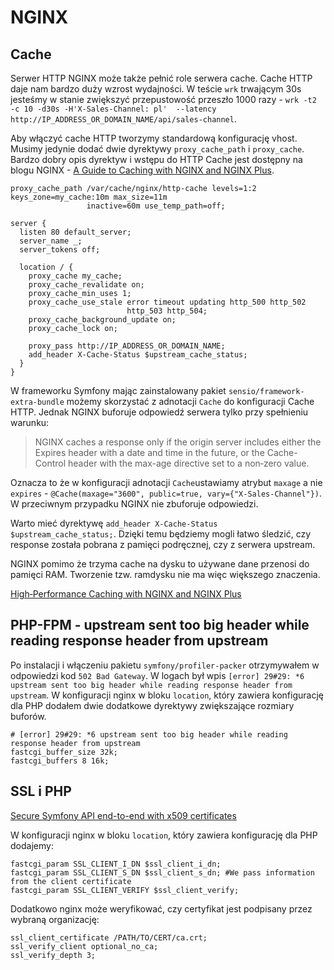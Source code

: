 # NGINX

## Cache

Serwer HTTP NGINX może także pełnić role serwera cache. Cache HTTP daje nam bardzo duży wzrost wydajności. W teście `wrk` trwającym 30s jesteśmy w stanie zwiększyć przepustowość przeszło 1000 razy - `wrk -t2 -c 10 -d30s -H'X-Sales-Channel: pl'  --latency http://IP_ADDRESS_OR_DOMAIN_NAME/api/sales-channel`.

Aby włączyć cache HTTP tworzymy standardową konfigurację vhost. Musimy jedynie dodać dwie dyrektywy `proxy_cache_path` i `proxy_cache`. Bardzo dobry opis dyrektyw i wstępu do HTTP Cache jest dostępny na blogu NGINX - [A Guide to Caching with NGINX and NGINX Plus](https://www.nginx.com/blog/nginx-caching-guide/).

```
proxy_cache_path /var/cache/nginx/http-cache levels=1:2 keys_zone=my_cache:10m max_size=11m
                 inactive=60m use_temp_path=off;

server {
  listen 80 default_server;
  server_name _;
  server_tokens off;

  location / {
    proxy_cache my_cache;
    proxy_cache_revalidate on;
    proxy_cache_min_uses 1;
    proxy_cache_use_stale error timeout updating http_500 http_502
                          http_503 http_504;
    proxy_cache_background_update on;
    proxy_cache_lock on;

    proxy_pass http://IP_ADDRESS_OR_DOMAIN_NAME;
    add_header X-Cache-Status $upstream_cache_status;
  }
}
```

W frameworku Symfony mając zainstalowany pakiet `sensio/framework-extra-bundle` możemy skorzystać z adnotacji `Cache` do konfiguracji Cache HTTP. Jednak NGINX buforuje odpowiedź serwera tylko przy spełnieniu warunku:

>NGINX caches a response only if the origin server includes either the Expires header with a date and time in the future, or the Cache-Control header with the max-age directive set to a non‑zero value.

Oznacza to że w konfiguracji adnotacji `Cache`ustawiamy atrybut `maxage` a nie `expires` -  `@Cache(maxage="3600", public=true, vary={"X-Sales-Channel"})`. W przeciwnym przypadku NGINX nie zbuforuje odpowiedzi.

Warto mieć dyrektywę `add_header X-Cache-Status $upstream_cache_status;`. Dzięki temu będziemy mogli łatwo śledzić, czy response została pobrana z pamięci podręcznej, czy z serwera upstream.

NGINX pomimo że trzyma cache na dysku to używane dane przenosi do pamięci RAM. Tworzenie tzw. ramdysku nie ma więc większego znaczenia.

[High‑Performance Caching with NGINX and NGINX Plus](https://www.nginx.com/blog/nginx-high-performance-caching/)

## PHP-FPM - upstream sent too big header while reading response header from upstream

Po instalacji i włączeniu pakietu `symfony/profiler-packer` otrzymywałem w odpowiedzi kod `502 Bad Gateway`.
W logach był wpis `[error] 29#29: *6 upstream sent too big header while reading response header from upstream`.
W konfiguracji nginx w bloku `location`, który zawiera konfigurację dla PHP dodałem dwie dodatkowe dyrektywy zwiększające rozmiary buforów.

```
# [error] 29#29: *6 upstream sent too big header while reading response header from upstream
fastcgi_buffer_size 32k;
fastcgi_buffers 8 16k;
```

## SSL i PHP

[Secure Symfony API end-to-end with x509 certificates](https://pierrebelin.medium.com/secure-symfony-api-end-to-end-with-x509-certificates-1ab06c142017)

W konfiguracji nginx w bloku `location`, który zawiera konfigurację dla PHP dodajemy:

```
fastcgi_param SSL_CLIENT_I_DN $ssl_client_i_dn;
fastcgi_param SSL_CLIENT_S_DN $ssl_client_s_dn; #We pass information from the client certificate
fastcgi_param SSL_CLIENT_VERIFY $ssl_client_verify;
```

Dodatkowo nginx może weryfikować, czy certyfikat jest podpisany przez wybraną organizację:

```
ssl_client_certificate /PATH/TO/CERT/ca.crt;
ssl_verify_client optional_no_ca;
ssl_verify_depth 3;
```
